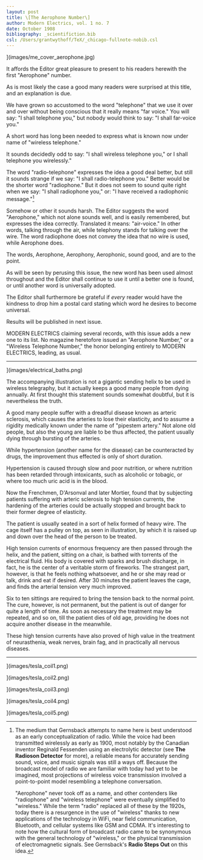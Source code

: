 ```yaml
---
layout: post
title: \[The Aerophone Number\]
author: Modern Electrics, vol. 1 no. 7
date: October 1908
bibliography: _scientifiction.bib
csl: /Users/grantwythoff/TeX/_chicago-fullnote-nobib.csl
---
```


](images/me_cover_aerophone.jpg)

It affords the Editor great pleasure to present to his readers herewith the first "Aerophone" number.

As is most likely the case a good many readers were surprised at this title, and an explanation is due.

We have grown so accustomed to the word "telephone" that we use it over and over without being conscious that it really means "far voice."  You will say: "I shall telephone you," but nobody would think to say: "I shall far-voice you."

A short word has long been needed to express what is known now under name of "wireless telephone."

It sounds decidedly odd to say: "I shall wireless telephone you," or I shall telephone you wirelessly."

The word "radio-telephone" expresses the idea a good deal better, but still it sounds strange if we say: "I shall radio-telephone you."  Better would be the shorter word "radiophone."  But it does not seem to sound quite right when we say: "I shall radiophone you," or: "I have received a radiophonic message."[^pho]

Somehow or other it sounds harsh.  The Editor suggests the word "Aerophone," which not alone sounds well, and is easily remembered, but expresses the idea correctly.  Translated it means: "air-voice."  In other words, talking through the air, while telephony stands for talking over the wire.  The word radiophone does not convey the idea that no wire is used, while Aerophone does.

The words, Aerophone, Aerophony, Aerophonic, sound good, and are to the point.

As will be seen by perusing this issue, the new word has been used almost throughout and the Editor shall continue to use it until a better one is found, or until another word is universally adopted.

The Editor shall furthermore be grateful if *every* reader would have the kindness to drop him a postal card stating which word he desires to become universal.

Results will be published in next issue.

MODERN ELECTRICS claiming several records, with this issue adds a new one to its list.  No magazine heretofore issued an "Aerophone Number," or a "Wireless Telephone Number," the honor belonging entirely to MODERN ELECTRICS, leading, as usual.

* * * * * * * * * * * 

](images/electrical_baths.png)

The accompanying illustration is not a gigantic sending helix to be used in wireless telegraphy, but it actually keeps a good many people from dying annually.  At first thought this statement sounds somewhat doubtful, but it is nevertheless the truth.

A good many people suffer with a dreadful disease known as arteric sclerosis, which causes the arteries to lose their elasticity, and to assume a rigidity medically known under the name of "pipestem artery."  Not alone old people, but also the young are liable to be thus affected, the patient usually dying through bursting of the arteries.

While hypertension (another name for the disease) can be counteracted by drugs, the improvement thus effected is only of short duration.

Hypertension is caused through slow and poor nutrition, or where nutrition has been retarded through intoxicants, such as alcoholic or tobagic, or where too much uric acid is in the blood.

Now the Frenchmen, D'Arsonval and later Mortier, found that by subjecting patients suffering with arteric sclerosis to high tension currents, the hardening of the arteries could be actually stopped and brought back to their former degree of elasticity.

The patient is usually seated in a sort of helix formed of heavy wire.  The cage itself has a pulley on top, as seen in illustration, by which it is raised up and down over the head of the person to be treated.

High tension currents of enormous frequency are then passed through the helix, and the patient, sitting on a chair, is bathed with torrents of the electrical fluid.  His body is covered with sparks and brush discharge, in fact, he is the center of a veritable storm of fireworks.  The strangest part, however, is that he feels nothing whatsoever, and he or she may read or talk, drink and eat if desired.  After 30 minutes the patient leaves the cage, and finds the arterial tension very much improved.

Six to ten sittings are required to bring the tension back to the normal point.  The cure, however, is not permanent, but the patient is out of danger for quite a length of time.  As soon as necessary the treatment may be repeated, and so on, till the patient dies of old age, providing he does not acquire another disease in the meanwhile.

These high tension currents have also proved of high value in the treatment of neurasthenia, weak nerves, brain fag, and in practically all nervous diseases.

* * * * * * * * * * * 

](images/tesla_coil1.png)

](images/tesla_coil2.png)

](images/tesla_coil3.png)

](images/tesla_coil4.png)

](images/tesla_coil5.png)

[^pho]:  The medium that Gernsback attempts to name here is best understood as an early conceptualization of radio.  While the voice had been transmitted wirelessly as early as 1900, most notably by the Canadian inventor Reginald Fessenden using an electrolytic detector (see **The Radioson Detector** for more), a reliable means for accurately sending sound, voice, and music signals was still a ways off.  Because the broadcast model of radio we are familiar with today had yet to be imagined, most projections of wireless voice transmission involved a point-to-point model resembling a telephone conversation.

    "Aerophone" never took off as a name, and other contenders like "radiophone" and "wireless telephone" were eventually simplified to "wireless."  While the term "radio" replaced all of these by the 1920s, today there is a resurgence in the use of "wireless" thanks to new applications of the technology in WiFi, near field communication, Bluetooth, and cellular systems like GSM and CDMA.  It's interesting to note how the cultural form of broadcast radio came to be synonymous with the general technology of "wireless," or the physical transmission of electromagnetic signals.  See Gernsback's **Radio Steps Out** on this idea.